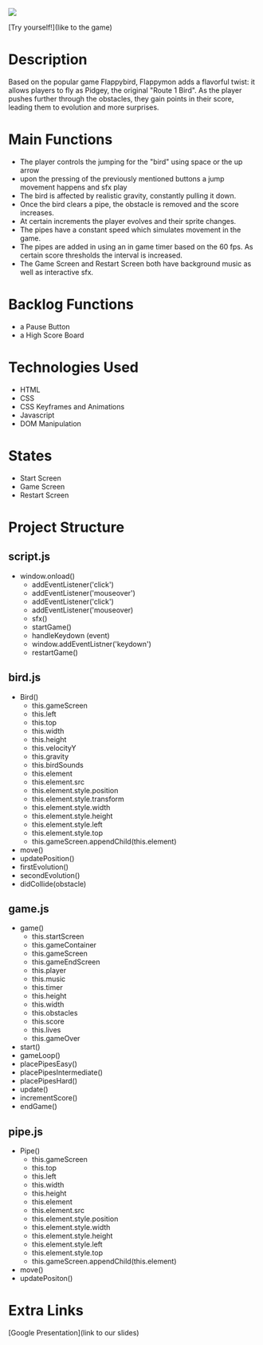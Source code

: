 ![](./images/Flappymon-logo.png)

[Try yourself!](like to the game)

# Description 

Based on the popular game Flappybird, Flappymon adds a flavorful twist: it allows players to fly as Pidgey, the original "Route 1 Bird". As the player pushes further through the obstacles, they gain points in their score, leading them to evolution and more surprises. 

# Main Functions 
- The player controls the jumping for the "bird" using space or the up arrow
- upon the pressing of the previously mentioned buttons a jump movement happens and sfx play
- The bird is affected by realistic gravity, constantly pulling it down. 
- Once the bird clears a pipe, the obstacle is removed and the score increases. 
- At certain increments the player evolves and their sprite changes. 
- The pipes have a constant speed which simulates movement in the game.
- The pipes are added in using an in game timer based on the 60 fps. As certain score thresholds the interval is increased. 
- The Game Screen and Restart Screen both have background music as well as interactive sfx. 

# Backlog Functions 
- a Pause Button 
- a High Score Board

# Technologies Used

- HTML
- CSS
- CSS Keyframes and Animations
- Javascript
- DOM Manipulation

# States
- Start Screen
- Game Screen 
- Restart Screen

# Project Structure

## script.js

- window.onload()
    - addEventListener('click')
    - addEventListener('mouseover')
    - addEventListener('click')
    - addEventListener('mouseover)
    - sfx()
    - startGame()
    - handleKeydown (event) 
    - window.addEventListner('keydown')
    - restartGame()
    
## bird.js

- Bird()
    - this.gameScreen
    - this.left
    - this.top
    - this.width
    - this.height
    - this.velocityY
    - this.gravity
    - this.birdSounds
    - this.element
    - this.element.src
    - this.element.style.position
    - this.element.style.transform
    - this.element.style.width
    - this.element.style.height
    - this.element.style.left
    - this.element.style.top
    - this.gameScreen.appendChild(this.element)
- move()
- updatePosition()
- firstEvolution()
- secondEvolution()
- didCollide(obstacle)

## game.js

- game()
    - this.startScreen
    - this.gameContainer
    - this.gameScreen
    - this.gameEndScreen
    - this.player
    - this.music
    - this.timer
    - this.height
    - this.width
    - this.obstacles
    - this.score
    - this.lives
    - this.gameOver
- start()
- gameLoop()
- placePipesEasy()
- placePipesIntermediate()
- placePipesHard()
- update()
- incrementScore()
- endGame()

## pipe.js
- Pipe()
    - this.gameScreen
    - this.top
    - this.left
    - this.width
    - this.height
    - this.element 
    - this.element.src
    - this.element.style.position
    - this.element.style.width
    - this.element.style.height
    - this.element.style.left
    - this.element.style.top
    - this.gameScreen.appendChild(this.element)
- move()
- updatePositon()

# Extra Links

[Google Presentation](link to our slides)